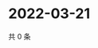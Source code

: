 # 2022-03-21

共 0 条

<!-- BEGIN WEIBO -->
<!-- 最后更新时间 Mon Mar 21 2022 22:12:06 GMT+0800 (China Standard Time) -->

<!-- END WEIBO -->
